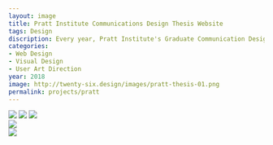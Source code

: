 ```yaml
---
layout: image
title: Pratt Institute Communications Design Thesis Website
tags: Design
discription: Every year, Pratt Institute's Graduate Communication Design program publishes a printed publication to showcase the graduating students' work. In 2018, I worked with the department (where I'm also faculty) to design a digital publication in place of the traditional printed book. We created a searchible database that houses detailed descriptions and images of every student's final thesis project.
categories:
- Web Design
- Visual Design
- User Art Direction
year: 2018
image: http://twenty-six.design/images/pratt-thesis-01.png
permalink: projects/pratt
---
```


<img src="http://twenty-six.design/images/pratt-thesis-01.png">
<img src="http://twenty-six.design/images/pratt-02.png">
<img src="http://twenty-six.design/images/pratt-05.png">

<div class="images-left"><img src="http://twenty-six.design/images/pratt-03.png"></div>
<div class="images-right"><img src="http://twenty-six.design/images/pratt-04.png"></div>

